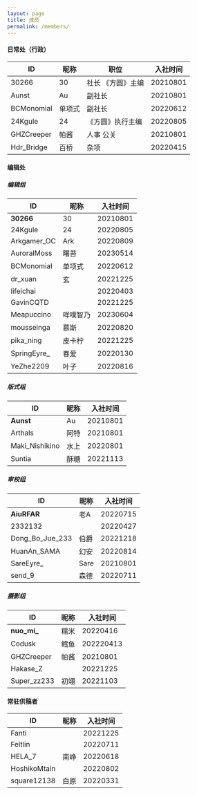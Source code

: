 ```yaml
---
layout: page
title: 成员
permalink: /members/
---
```


#### 日常处（行政）

|ID|昵称|职位|入社时间|
|--|--|--|--|
|30266|30|社长 《方圆》主编|20210801|
|Aunst|Au|副社长|20210801|
|BCMonomial|单项式|副社长|20220612|
|24Kgule|24|《方圆》执行主编|20220805|
|GHZCreeper|帕酱|人事 公关|20210801|
|Hdr_Bridge|百桥|杂项|20220415|

#### 编辑处
##### 编辑组

|ID|昵称|入社时间|
|--|--|--|
|**30266**|30|20210801|
|24Kgule|24|20220805|
|Arkgamer_OC|Ark|20220809|
|AuroralMoss|曙苔|20230514|
|BCMonomial|单项式|20220612|
|dr_xuan|玄|20221225|
|lifeichai||20220403|
|GavinCQTD||20221225|
|Meapuccino|咩噗智乃|20230604|
|mousseinga|慕斯|20220820|
|pika_ning|皮卡柠|20221225|
|SpringEyre_|春爱|20220130|
|YeZhe2209|叶子|20220816|

##### 版式组

|ID|昵称|入社时间|
|--|--|--|
|**Aunst**|Au|20210801|
|Arthals|阿特|20210801|
|Maki_Nishikino|水上|20220801|
|Suntia|酥糖|20221113|

##### 审校组

|ID|昵称|入社时间|
|--|--|--|
|**AiuRFAR**|老A|20220715|
|2332132||20220427|
|Dong_Bo_Jue_233|伯爵|20221218|
|HuanAn_SAMA|幻安|20220814|
|SareEyre_|Sare|20210801|
|send_9|森德|20220711|

##### 摄影组

|ID|昵称|入社时间|
|--|--|--|
|**nuo_mi_**|糯米|20220416|
|Codusk|鳕鱼|202220413|
|GHZCreeper|帕酱|20210801|
|Hakase_Z||20221225|
|Super_zz233|初翊|20221103|

#### 常驻供稿者

|ID|昵称|入社时间|
|--|--|--|
|Fanti||20221225|
|Feltlin||20220711|
|HELA_7|南峥|20220618|
|HoshikoMtain||20220802|
|square12138|白原|20220331|
